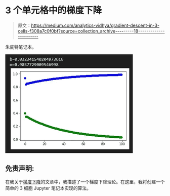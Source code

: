 # 3 个单元格中的梯度下降

> 原文：<https://medium.com/analytics-vidhya/gradient-descent-in-3-cells-f308a7c0f0bf?source=collection_archive---------18----------------------->

朱庇特笔记本。

![](img/f5e3d76cc6d5fec1b1b0b198903c783b.png)

## 免责声明:

在我关于[梯度下降](https://bogdansamoletskyi.medium.com/gradient-descent-algorithm-d94890985137)的文章中，我描述了一个梯度下降理论。在这里，我将创建一个简单的 3 细胞 Jupyter 笔记本实现的算法。